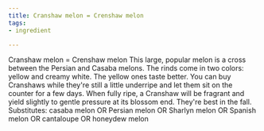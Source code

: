 ```yaml
---
title: Cranshaw melon = Crenshaw melon
tags:
- ingredient

---
```

Cranshaw melon = Crenshaw melon This large, popular melon is a cross between the Persian and Casaba melons. The rinds come in two colors: yellow and creamy white. The yellow ones taste better. You can buy Cranshaws while they're still a little underripe and let them sit on the counter for a few days. When fully ripe, a Cranshaw will be fragrant and yield slightly to gentle pressure at its blossom end. They're best in the fall. Substitutes: casaba melon OR Persian melon OR Sharlyn melon OR Spanish melon OR cantaloupe OR honeydew melon
